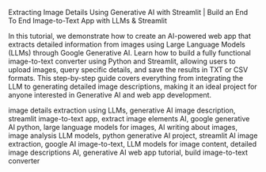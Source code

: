 Extracting Image Details Using Generative AI with Streamlit | Build an End To End Image-to-Text App with LLMs & Streamlit


In this tutorial, we demonstrate how to create an AI-powered web app that extracts detailed information from images using Large Language Models (LLMs) through Google Generative AI. Learn how to build a fully functional image-to-text converter using Python and Streamlit, allowing users to upload images, query specific details, and save the results in TXT or CSV formats. This step-by-step guide covers everything from integrating the LLM to generating detailed image descriptions, making it an ideal project for anyone interested in Generative AI and web app development.



image details extraction using LLMs, generative AI image description, streamlit image-to-text app, extract image elements AI, google generative AI python, large language models for images, AI writing about images, image analysis LLM models, python generative AI project, streamlit AI image extraction, google AI image-to-text, LLM models for image content, detailed image descriptions AI, generative AI web app tutorial, build image-to-text converter
